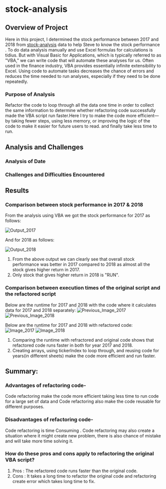 # stock-analysis


## Overview of Project
Here in this project, I determined the stock performance between 2017 and 2018 from  [stock-analysis](VBA_Challenge.xlsm) data to help Steve to know the stock performance . To do data analysis  manually and use Excel formulas for calculations is tidius. But with Visual Basic for Applications, which is typically referred to as "VBA," we can write code that will automate these analyses for us. Often used in the finance industry, VBA provides essentially infinite extensibility to Excel. Using code to automate tasks decreases the chance of errors and reduces the time needed to run analyses, especially if they need to be done repeatedly.

### Purpose of Analysis
Refactor the code to loop through all the data one time in order to collect the same information to determine whether refactoring code successfully made the VBA script run faster.Here I try to  make the code more efficient—by taking fewer steps, using less memory, or improving the logic of the code to make it easier for future users to read. and finally take less time to run.

## Analysis and Challenges

### Analysis of Date



### Challenges and Difficulties Encountered


## Results

### Comparison between stock performance in 2017 & 2018

From the analysis using VBA we got the stock performance for 2017 as follows:

![Output_2017](https://github.com/NishatSultana3538/stock-analysis/blob/main/Images/Output_2017.png)

And for 2018 as follows:

![Output_2018](https://github.com/NishatSultana3538/stock-analysis/blob/main/Images/Output_2018.png)


1. From the above output we can clearly see that overall stock performance was better in 2017 compared to 2018 as almost all the stock gives higher return in 2017.
2. Only stock that gives higher return in 2018 is "RUN".
### Comparison between execution times of the original script and the refactored script

Below are the runtime for 2017 and 2018 with the code where it calculates data for 2017 and 2018 separately:
![Previous_Image_2017](https://github.com/NishatSultana3538/stock-analysis/blob/main/Supporting%20Data/Previous_Runtime_2017.png)
![Previous_Image_2018](https://github.com/NishatSultana3538/stock-analysis/blob/main/Supporting%20Data/previous_Runtime_2018.png)
 
Below are the runtime for 2017 and 2018 with refactored code:
![Image_2017](https://github.com/NishatSultana3538/stock-analysis/blob/main/Resources/VBA-Challenge_2017.png)
![Image_2018](https://github.com/NishatSultana3538/stock-analysis/blob/main/Resources/VBA_Challenge_2018.png)

1. Comparing the runtime with refractored and original code shows that refactored code runs faster in both for year 2017 and 2018.
2. Creating arrays, using tickerIndex to loop through, and reusing code for years(in different sheets)
make the code more efficient and run faster.

##  Summary: 
### Advantages of refactoring code- 
Code refactoring make the code more efficient taking less time to run code for a large set of data and Code refactoring also make the code reusable for different purposes.

### Disadvantages of refactoring code- 
Code refactoring is time Consuming .  Code refactoring may also create a situation where it might create new problem, there is also chance of mistake and will take more time solving it.


### How do these pros and cons apply to refactoring the original VBA script?

1. Pros : The refactored code runs faster than the original code.
2. Cons : It takes a long time to refactor the original code and refactoring create error which takes long time to fix.

